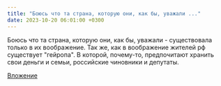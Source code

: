 ```yaml
---
title: "Боюсь что та страна, которую они, как бы, уважали ..."
date: 2023-10-20 06:01:00 +0300
---
```


Боюсь что та страна, которую они, как бы, уважали - существовала только в их воображение.
Так же, как в воображение жителей рф существует "гейропа". В которой, почему-то, предпочитают хранить свои деньги и семьи, российские чиновники и депутаты.

[Вложение](https://vk.com/photo41076938_457250312)
